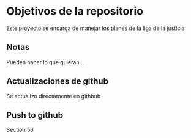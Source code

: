 # Objetivos de la repositorio

Este proyecto se encarga de manejar los planes de la liga de la justicia


## Notas
Pueden hacer lo que quieran...

## Actualizaciones de github
Se actualizo directamente en githbub

## Push to github
Section 56